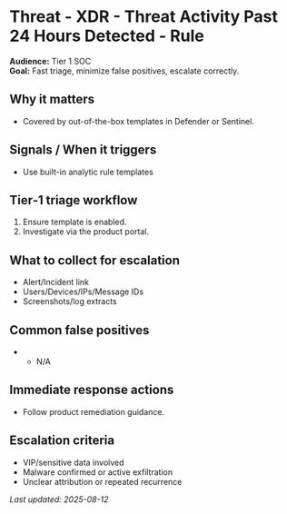 # Threat - XDR - Threat Activity Past 24 Hours Detected - Rule

**Audience:** Tier 1 SOC  
**Goal:** Fast triage, minimize false positives, escalate correctly.

## Why it matters
- Covered by out-of-the-box templates in Defender or Sentinel.

## Signals / When it triggers
- Use built-in analytic rule templates

## Tier‑1 triage workflow
1. Ensure template is enabled.
2. Investigate via the product portal.

## What to collect for escalation
- Alert/Incident link
- Users/Devices/IPs/Message IDs
- Screenshots/log extracts

## Common false positives
- - N/A

## Immediate response actions
- Follow product remediation guidance.

## Escalation criteria
- VIP/sensitive data involved
- Malware confirmed or active exfiltration
- Unclear attribution or repeated recurrence

_Last updated: 2025-08-12_
